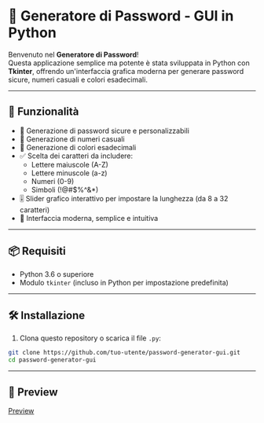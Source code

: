 # 🔐 Generatore di Password - GUI in Python

Benvenuto nel **Generatore di Password**!  
Questa applicazione semplice ma potente è stata sviluppata in Python con **Tkinter**, offrendo un'interfaccia grafica moderna per generare password sicure, numeri casuali e colori esadecimali.

---

## 🚀 Funzionalità

- 🎯 Generazione di password sicure e personalizzabili
- 🔢 Generazione di numeri casuali
- 🎨 Generazione di colori esadecimali
- ✅ Scelta dei caratteri da includere:
  - Lettere maiuscole (A-Z)
  - Lettere minuscole (a-z)
  - Numeri (0-9)
  - Simboli (!@#$%^&*)
- 🎚️ Slider grafico interattivo per impostare la lunghezza (da 8 a 32 caratteri)
- 🧭 Interfaccia moderna, semplice e intuitiva

---

## 📦 Requisiti

- Python 3.6 o superiore
- Modulo `tkinter` (incluso in Python per impostazione predefinita)

---

## 🛠️ Installazione

1. Clona questo repository o scarica il file `.py`:

```bash
git clone https://github.com/tuo-utente/password-generator-gui.git
cd password-generator-gui
```
---

## 🔎 Preview
[Preview](preview.png)